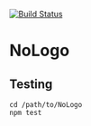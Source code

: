 [![Build Status](https://travis-ci.org/customcommander/NoLogo.svg?branch=master)](https://travis-ci.org/customcommander/NoLogo)

# NoLogo

## Testing

```
cd /path/to/NoLogo
npm test
```
